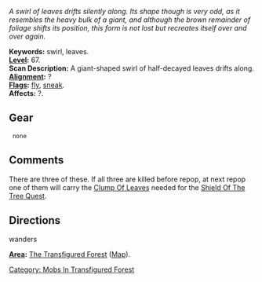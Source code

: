 *A swirl of leaves drifts silently along. Its shape though is very odd,
as it resembles the heavy bulk of a giant, and although the brown
remainder of foliage shifts its position, this form is not lost but
recreates itself over and over again.*

**Keywords:** swirl, leaves.  
**[Level](Level "wikilink"):** 67.  
**Scan Description:** A giant-shaped swirl of half-decayed leaves drifts
along.  
**[Alignment](Alignment "wikilink"):** ?  
**[Flags](:Category:_Mob_Types "wikilink"):** [fly](fly "wikilink"),
[sneak](sneak "wikilink").  
**Affects:** ?.  

## Gear

` none`

## Comments

There are three of these. If all three are killed before repop, at next
repop one of them will carry the [Clump Of
Leaves](Clump_Of_Leaves "wikilink") needed for the [Shield Of The Tree
Quest](Shield_Of_The_Tree_Quest "wikilink").

## Directions

wanders

**[Area](:Category:_Areas "wikilink"):** [The Transfigured
Forest](:Category:_Transfigured_Forest "wikilink")
([Map](Transfigured_Forest_Map "wikilink")).  

[Category: Mobs In Transfigured
Forest](Category:_Mobs_In_Transfigured_Forest "wikilink")
